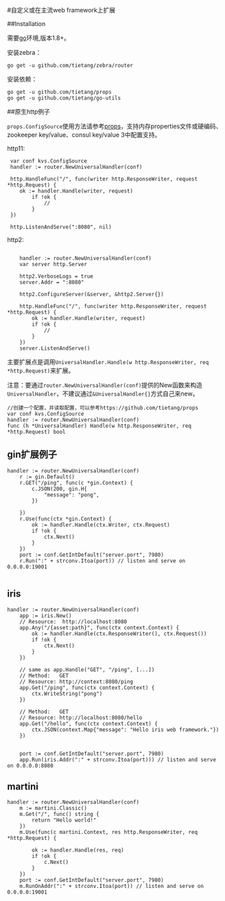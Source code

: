 
#自定义或在主流web framework上扩展

##Installation

需要[go](<https://golang.org/dl/>)环境,版本1.8+。

安装zebra：

```
go get -u github.com/tietang/zebra/router
```

安装依赖：

```
go get -u github.com/tietang/props
go get -u github.com/tietang/go-utils
```



##原生http例子

`props.ConfigSource`使用方法请参考[props](<https://github.com/tietang/props>)，支持内存properties文件或硬编码、zookeeper key/value、consul key/value 3中配置支持。

http11:


```golang
 var conf kvs.ConfigSource
 handler := router.NewUniversalHandler(conf)

 http.HandleFunc("/", func(writer http.ResponseWriter, request *http.Request) {
    ok := handler.Handle(writer, request)
        if !ok {
            //
        }
 })

 http.ListenAndServe(":8080", nil)
```
http2:

```golang

    handler := router.NewUniversalHandler(conf)
    var server http.Server

    http2.VerboseLogs = true
    server.Addr = ":8080"

    http2.ConfigureServer(&server, &http2.Server{})

    http.HandleFunc("/", func(writer http.ResponseWriter, request *http.Request) {
        ok := handler.Handle(writer, request)
        if !ok {
            //
        }
    })
    server.ListenAndServe() 
```

主要扩展点是调用`UniversalHandler.Handle(w http.ResponseWriter, req *http.Request)`来扩展。


注意：要通过`router.NewUniversalHandler(conf)`提供的New函数来构造`UniversalHandler`，不建议通过`&UniversalHandler{}`方式自己来new。

```golang
//创建一个配置，并读取配置，可以参考https://github.com/tietang/props
var conf kvs.ConfigSource
handler := router.NewUniversalHandler(conf)
func (h *UniversalHandler) Handle(w http.ResponseWriter, req *http.Request) bool
```

## gin扩展例子

```golang
handler := router.NewUniversalHandler(conf)
	r := gin.Default()
	r.GET("/ping", func(c *gin.Context) {
		c.JSON(200, gin.H{
			"message": "pong",
		})

	})
	r.Use(func(ctx *gin.Context) {
		ok := handler.Handle(ctx.Writer, ctx.Request)
		if !ok {
			ctx.Next()
		}
	})
	port := conf.GetIntDefault("server.port", 7980)
	r.Run(":" + strconv.Itoa(port)) // listen and serve on 0.0.0.0:19001
	
```

## iris

```golang
handler := router.NewUniversalHandler(conf)
	app := iris.New()
	// Resource:  http://localhost:8080
	app.Any("/{asset:path}", func(ctx context.Context) {
		ok := handler.Handle(ctx.ResponseWriter(), ctx.Request())
		if !ok {
			ctx.Next()
		}
	})
	
	// same as app.Handle("GET", "/ping", [...])
	// Method:   GET
	// Resource: http://context:8080/ping
	app.Get("/ping", func(ctx context.Context) {
		ctx.WriteString("pong")
	})

	// Method:   GET
	// Resource: http://localhost:8080/hello
	app.Get("/hello", func(ctx context.Context) {
		ctx.JSON(context.Map{"message": "Hello iris web framework."})
	})
	

	port := conf.GetIntDefault("server.port", 7980)
	app.Run(iris.Addr(":" + strconv.Itoa(port))) // listen and serve on 0.0.0.0:8080
```
## martini


```golang
handler := router.NewUniversalHandler(conf)
	m := martini.Classic()
	m.Get("/", func() string {
		return "Hello world!"
	})
	m.Use(func(c martini.Context, res http.ResponseWriter, req *http.Request) {

		ok := handler.Handle(res, req)
		if !ok {
			c.Next()
		}
	})
	port := conf.GetIntDefault("server.port", 7980)
	m.RunOnAddr(":" + strconv.Itoa(port)) // listen and serve on 0.0.0.0:19001
```